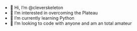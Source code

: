- 👋 Hi, I’m @cleverskeleton
- 👀 I’m interested in overcoming the Plateau
- 🌱 I’m currently learning Python
- 💞️ I’m looking to code with anyone and am an total amateur

<!---
cleverskeleton/cleverskeleton is a ✨ special ✨ repository because its `README.md` (this file) appears on your GitHub profile.
You can click the Preview link to take a look at your changes.
--->
